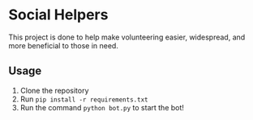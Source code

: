 # Social Helpers

This project is done to help make volunteering easier, widespread, and more beneficial to those in need.

## Usage
1. Clone the repository 
2. Run `pip install -r requirements.txt`
3. Run the command `python bot.py` to start the bot!
